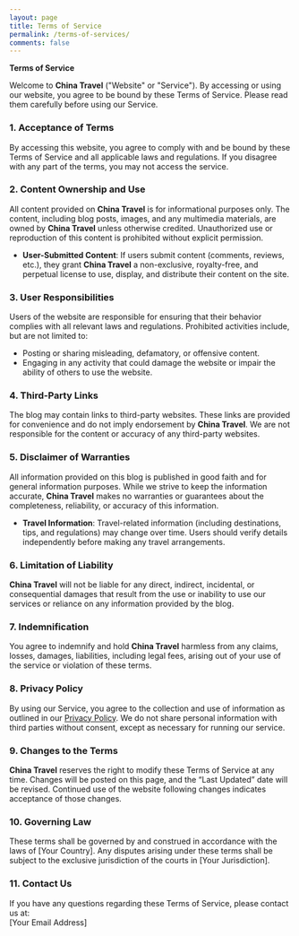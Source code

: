 ```yaml
---
layout: page
title: Terms of Service
permalink: /terms-of-services/
comments: false
---
```


**Terms of Service**  

Welcome to **China Travel** ("Website" or "Service"). By accessing or using our website, you agree to be bound by these Terms of Service. Please read them carefully before using our Service.

### 1. **Acceptance of Terms**
By accessing this website, you agree to comply with and be bound by these Terms of Service and all applicable laws and regulations. If you disagree with any part of the terms, you may not access the service.

### 2. **Content Ownership and Use**
All content provided on **China Travel** is for informational purposes only. The content, including blog posts, images, and any multimedia materials, are owned by **China Travel** unless otherwise credited. Unauthorized use or reproduction of this content is prohibited without explicit permission.

- **User-Submitted Content**: If users submit content (comments, reviews, etc.), they grant **China Travel** a non-exclusive, royalty-free, and perpetual license to use, display, and distribute their content on the site.
  
### 3. **User Responsibilities**
Users of the website are responsible for ensuring that their behavior complies with all relevant laws and regulations. Prohibited activities include, but are not limited to:
- Posting or sharing misleading, defamatory, or offensive content.
- Engaging in any activity that could damage the website or impair the ability of others to use the website.
  
### 4. **Third-Party Links**
The blog may contain links to third-party websites. These links are provided for convenience and do not imply endorsement by **China Travel**. We are not responsible for the content or accuracy of any third-party websites.

### 5. **Disclaimer of Warranties**
All information provided on this blog is published in good faith and for general information purposes. While we strive to keep the information accurate, **China Travel** makes no warranties or guarantees about the completeness, reliability, or accuracy of this information.

- **Travel Information**: Travel-related information (including destinations, tips, and regulations) may change over time. Users should verify details independently before making any travel arrangements.

### 6. **Limitation of Liability**
**China Travel** will not be liable for any direct, indirect, incidental, or consequential damages that result from the use or inability to use our services or reliance on any information provided by the blog.

### 7. **Indemnification**
You agree to indemnify and hold **China Travel** harmless from any claims, losses, damages, liabilities, including legal fees, arising out of your use of the service or violation of these terms.

### 8. **Privacy Policy**
By using our Service, you agree to the collection and use of information as outlined in our [Privacy Policy](#). We do not share personal information with third parties without consent, except as necessary for running our service.

### 9. **Changes to the Terms**
**China Travel** reserves the right to modify these Terms of Service at any time. Changes will be posted on this page, and the “Last Updated” date will be revised. Continued use of the website following changes indicates acceptance of those changes.

### 10. **Governing Law**
These terms shall be governed by and construed in accordance with the laws of [Your Country]. Any disputes arising under these terms shall be subject to the exclusive jurisdiction of the courts in [Your Jurisdiction].

### 11. **Contact Us**
If you have any questions regarding these Terms of Service, please contact us at:  
[Your Email Address]
